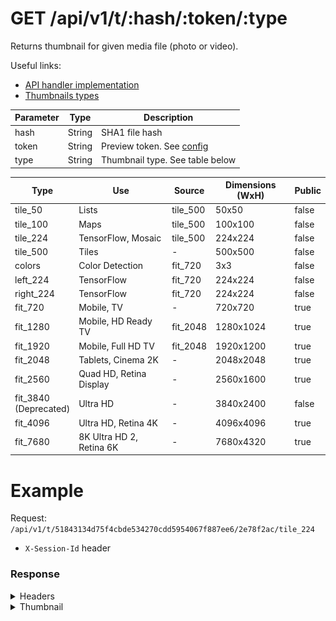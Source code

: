 # GET /api/v1/t/:hash/:token/:type
Returns thumbnail for given media file (photo or video). 

Useful links:
- [API handler implementation](https://github.com/photoprism/photoprism/blob/fe8599961dae/internal/api/photo_thumb.go#L23)
- [Thumbnails types](https://github.com/photoprism/photoprism/blob/fe8599961daef94f3c134e36b9e741478838f72e/internal/thumb/types.go)

| Parameter | Type   | Description                                          |
| --------- | ------ | ---------------------------------------------------- |
| hash      | String | SHA1 file hash                                       |
| token     | String | Preview token. See [config](../config/get-config.md) |
| type      | String | Thumbnail type. See table below                      |


| Type                       | Use                      | Source   | Dimensions (WxH) | Public |
| -------------------------- | ------------------------ | -------- | ---------------- | ------ |
| tile_50                    | Lists                    | tile_500 | 50x50            | false  |
| tile_100                   | Maps                     | tile_500 | 100x100          | false  |
| tile_224                   | TensorFlow, Mosaic       | tile_500 | 224x224          | false  |
| tile_500                   | Tiles                    | -        | 500x500          | false  |
| colors                     | Color Detection          | fit_720  | 3x3              | false  |
| left_224                   | TensorFlow               | fit_720  | 224x224          | false  |
| right_224                  | TensorFlow               | fit_720  | 224x224          | false  |
| fit_720                    | Mobile, TV               | -        | 720x720          | true   |
| fit_1280                   | Mobile, HD Ready TV      | fit_2048 | 1280x1024        | true   |
| fit_1920                   | Mobile, Full HD TV       | fit_2048 | 1920x1200        | true   |
| fit_2048                   | Tablets, Cinema 2K       | -        | 2048x2048        | true   |
| fit_2560                   | Quad HD, Retina Display  | -        | 2560x1600        | true   |
| fit_3840 <br> (Deprecated) | Ultra HD                 | -        | 3840x2400        | false  |
| fit_4096                   | Ultra HD, Retina 4K      | -        | 4096x4096        | true   |
| fit_7680                   | 8K Ultra HD 2, Retina 6K | -        | 7680x4320        | true   |



# Example
Request: `/api/v1/t/51843134d75f4cbde534270cdd5954067f887ee6/2e78f2ac/tile_224`
- `X-Session-Id` header

### Response
<details>
  <summary>Headers</summary>

  <br>

  | Name           | Value                                             |
  | -------------- | ------------------------------------------------- |
  | Accept-Ranges  | bytes                                             |
  | Cache-Control  | private, max-age=7776000, no-transform, immutable |
  | Content-Length | 17382                                             |
  | Content-Type   | image/jpeg                                        |
  | Last-Modified  | Sun, 01 Aug 2021 20:22:20 GMT                     |
  | Date           | Fri, 06 Aug 2021 01:21:56 GMT                     |
</details>  

<details>
  <summary>Thumbnail</summary>

  <br>

  ![Thumbnail response](thumb-example.png)
</details>  